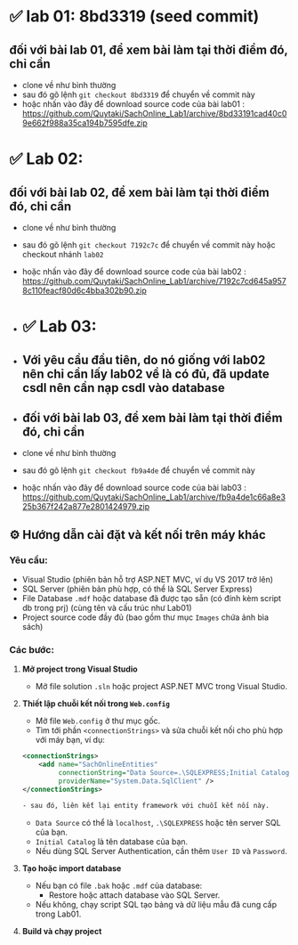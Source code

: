 # ✅ lab 01: 8bd3319 (seed commit)
## đối với bài lab 01, để xem bài làm tại thời điểm đó, chỉ cần
- clone về như bình thường
- sau đó gõ lệnh `git checkout 8bd3319` để chuyển về commit này
- hoặc nhấn vào đây để download source code của bài lab01 : https://github.com/Quytaki/SachOnline_Lab1/archive/8bd33191cad40c09e662f988a35ca194b7595dfe.zip


# ✅ Lab 02:
## đối với bài lab 02, để xem bài làm tại thời điểm đó, chỉ cần
- clone về như bình thường
- sau đó gõ lệnh `git checkout 7192c7c` để chuyển về commit này hoặc checkout nhánh `lab02`
- hoặc nhấn vào đây để download source code của bài lab02 : https://github.com/Quytaki/SachOnline_Lab1/archive/7192c7cd645a9578c110feacf80d6c4bba302b90.zip

- # ✅ Lab 03:
- ## Với yêu cầu đầu tiên, do nó giống với lab02 nên chỉ cần lấy lab02 về là có đủ, đã update csdl nên cần nạp csdl vào database
- ## đối với bài lab 03, để xem bài làm tại thời điểm đó, chỉ cần
- clone về như bình thường
- sau đó gõ lệnh `git checkout fb9a4de` để chuyển về commit này
- hoặc nhấn vào đây để download source code của bài lab03 : https://github.com/Quytaki/SachOnline_Lab1/archive/fb9a4de1c66a8e325b367f242a877e2801424979.zip

## ⚙️ Hướng dẫn cài đặt và kết nối trên máy khác

### Yêu cầu:

- Visual Studio (phiên bản hỗ trợ ASP.NET MVC, ví dụ VS 2017 trở lên)
- SQL Server (phiên bản phù hợp, có thể là SQL Server Express)
- File Database `.mdf` hoặc database đã được tạo sẵn (có đính kèm script db trong prj) (cùng tên và cấu trúc như Lab01)
- Project source code đầy đủ (bao gồm thư mục `Images` chứa ảnh bìa sách)

### Các bước:

1. **Mở project trong Visual Studio**

   - Mở file solution `.sln` hoặc project ASP.NET MVC trong Visual Studio.

2. **Thiết lập chuỗi kết nối trong `Web.config`**

   - Mở file `Web.config` ở thư mục gốc.
   - Tìm tới phần `<connectionStrings>` và sửa chuỗi kết nối cho phù hợp với máy bạn, ví dụ:

   ```xml
   <connectionStrings>
       <add name="SachOnlineEntities" 
            connectionString="Data Source=.\SQLEXPRESS;Initial Catalog=SachOnlineDB;Integrated Security=True" 
            providerName="System.Data.SqlClient" />
   </connectionStrings>

   - sau đó, liên kết lại entity framework với chuỗi kết nối này.
   ```

   - `Data Source` có thể là `localhost`, `.\SQLEXPRESS` hoặc tên server SQL của bạn.
   - `Initial Catalog` là tên database của bạn.
   - Nếu dùng SQL Server Authentication, cần thêm `User ID` và `Password`.

3. **Tạo hoặc import database**

   - Nếu bạn có file `.bak` hoặc `.mdf` của database:
     - Restore hoặc attach database vào SQL Server.
   - Nếu không, chạy script SQL tạo bảng và dữ liệu mẫu đã cung cấp trong Lab01.

4. **Build và chạy project**

